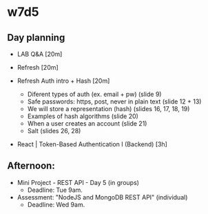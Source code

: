 

# w7d5

<!--
@todo: record video "the concern on user's security + bcrypt" (1h)
-->



## Day planning

- LAB Q&A [20m]

- Refresh [20m]

- Refresh Auth intro + Hash [20m]
    - Diferent types of auth (ex. email + pw) (slide 9)
    - Safe passwords: https, post, never in plain text  (slide 12 + 13)
    - We will store a representation (hash) (slides 16, 17, 18, 19)
    - Examples of hash algorithms  (slide 20)
    - When a user creates an account  (slide 21)
    - Salt  (slides 26, 28)


- React | Token-Based Authentication I (Backend) [3h]




## Afternoon:

- Mini Project - REST API - Day 5 (in groups)
    - Deadline: Tue 9am.
- Assessment: "NodeJS and MongoDB REST API" (individual)
    - Deadline: Wed 9am.

<!-- Recommended: finish both things by Monday -->
